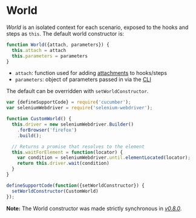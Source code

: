 # World

*World* is an isolated context for each scenario, exposed to the hooks and steps as `this`.
The default world constructor is:

```javascript
function World({attach, parameters}) {
  this.attach = attach
  this.parameters = parameters
}
```

* `attach`: function used for adding [attachments](./attachments.md) to hooks/steps
* `parameters`: object of parameters passed in via the [CLI](../cli.md#world-parameters)

The default can be overridden with `setWorldConstructor`.

```javascript
var {defineSupportCode} = require('cucumber');
var seleniumWebdriver = require('selenium-webdriver');

function CustomWorld() {
  this.driver = new seleniumWebdriver.Builder()
    .forBrowser('firefox')
    .build();

  // Returns a promise that resolves to the element
  this.waitForElement = function(locator) {
    var condition = seleniumWebdriver.until.elementLocated(locator);
    return this.driver.wait(condition)
  }
}

defineSupportCode(function({setWorldConstructor}) {
  setWorldConstructor(CustomWorld)
});
```

**Note:** The World constructor was made strictly synchronous in *[v0.8.0](https://github.com/cucumber/cucumber-js/releases/tag/v0.8.0)*.
